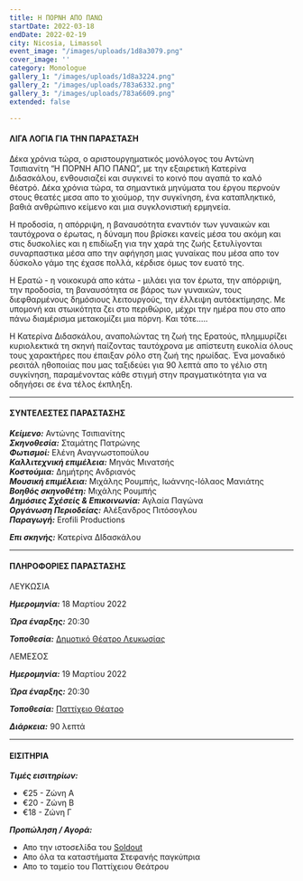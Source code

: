 ```yaml
---
title: Η ΠΟΡΝΗ ΑΠΟ ΠΑΝΩ
startDate: 2022-03-18
endDate: 2022-02-19
city: Nicosia, Limassol
event_image: "/images/uploads/1d8a3079.png"
cover_image: ''
category: Monologue
gallery_1: "/images/uploads/1d8a3224.png"
gallery_2: "/images/uploads/783a6332.png"
gallery_3: "/images/uploads/783a6609.png"
extended: false

---
```

#### ΛΙΓΑ ΛΟΓΙΑ ΓΙΑ ΤΗΝ ΠΑΡΑΣΤΑΣΗ

Δέκα χρόνια τώρα, o αριστουργηματικός μονόλογος του Αντώνη Τσιπιανίτη “Η ΠΟΡΝΗ ΑΠΟ ΠΑΝΩ”, με την εξαιρετική Κατερίνα Διδασκάλου, ενθουσιαζεί και συγκινεί το κοινό που αγαπά το καλό θέατρό. Δέκα χρόνια τώρα, τα σημαντικά μηνύματα του έργου περνούν στους θεατές μεσα απο το χιούμορ, την συγκίνηση, ένα καταπληκτικό, βαθιά ανθρώπινο κείμενο και μια συγκλονιστική ερμηνεία.

Η προδοσία, η απόρριψη, η βαναυσότητα εναντιόν των γυναικών και ταυτόχρονα ο έρωτας, η δύναμη που βρίσκει κανείς μέσα του ακόμη και στις δυσκολίες και η επιδίωξη για την χαρά της ζωής ξετυλίγονται συναρπαστικα μέσα απο την αφήγηση μιας γυναίκας που μέσα απο τον δύσκολο γάμο της έχασε πολλά, κέρδισε όμως τον ευατό της.

Η Ερατώ - η νοικοκυρά απο κάτω - μιλάει για τον έρωτα, την απόρριψη, την προδοσία, τη βαναυσότητα σε βάρος των γυναικών, τους διεφθαρμένους δημόσιους λειτουργούς, την έλλειψη αυτόεκτίμησης. Με υπομονή και στωικότητα ζει στο περιθώριο, μέχρι την ημέρα που στο απο πάνω διαμέρισμα μετακομίζει μια πόρνη. Και τότε.....

Η Κατερίνα Διδασκάλου, αναπολώντας τη ζωή της Ερατούς, πλημμυρίζει κυριολεκτικά τη σκηνή παίζοντας ταυτόχρονα με απίστευτη ευκολία όλους τους χαρακτήρες που έπαιξαν ρόλο στη ζωή της ηρωίδας. Ένα μοναδικό ρεσιτάλ ηθοποιίας που μας ταξιδεύει για 90 λεπτά απο το γέλιο στη συγκίνηση, παραμένοντας κάθε στιγμή στην πραγματικότητα για να οδηγήσει σε ένα τέλος έκπληξη.

***

#### ΣΥΝΤΕΛΕΣΤΕΣ ΠΑΡΑΣΤΑΣΗΣ

**_Κείμενο:_** Αντώνης Τσιπιανίτης  
**_Σκηνοθεσία:_** Σταμάτης Πατρώνης  
**_Φωτισμοί:_** Ελένη Αναγνωστοπούλου  
**_Καλλιτεχνική επιμέλεια:_**	Μηνάς Μινατσής  
**_Κοστούμια:_** Δημήτρης Ανδριανός  
**_Μουσική επιμέλεια:_** Μιχάλης Ρουμπής, Ιωάννης-Ιόλαος Μανιάτης  
**_Βοηθός σκηνοθέτη:_** Μιχάλης Ρουμπής​  
**_Δημόσιες Σχέσείς & Επικοινωνία:_** Αγλαία Παγώνα  
**_Οργάνωση Περιοδείας:_** Αλέξανδρος Πιτόσογλου  
**_Παραγωγή:_** Erofili Productions

**_Επι σκηνής:_** Κατερίνα ΔΙδασκάλου

***

#### ΠΛΗΡΟΦΟΡΙΕΣ ΠΑΡΑΣΤΑΣΗΣ

ΛΕΥΚΩΣΙΑ

**_Ημερομηνία:_** 18 Μαρτίου 2022

**_Ώρα έναρξης:_** 20:30

**_Τοποθεσία:_** [Δημοτικό Θέατρο Λευκωσίας](https://www.google.com/maps/place/%CE%94%CE%B7%CE%BC%CE%BF%CF%84%CE%B9%CE%BA%CF%8C+%CE%98%CE%AD%CE%B1%CF%84%CF%81%CE%BF+%CE%9B%CE%B5%CF%85%CE%BA%CF%89%CF%83%CE%AF%CE%B1%CF%82+(Nicosia+Municipal+Theatre)/@35.1726385,33.3531332,17z/data=!3m1!4b1!4m5!3m4!1s0x14de17519633b289:0xf4e085228ec10fda!8m2!3d35.1726385!4d33.3553219 "Δημοτικό Θέατρο Λευκωσίας")

ΛΕΜΕΣΟΣ

**_Ημερομηνία:_** 19 Μαρτίου 2022

**_Ώρα έναρξης:_** 20:30

**_Τοποθεσία:_** [Παττίχειο Θέατρο](https://www.google.com/maps/place/%CE%A0%CE%B1%CF%84%CF%84%CE%B9%CF%87%CE%B5%CE%AF%CE%BF+%CE%94%CE%B7%CE%BC%CE%BF%CF%84%CE%B9%CE%BA%CF%8C+%CE%98%CE%AD%CE%B1%CF%84%CF%81%CE%BF/@34.6808931,33.0414947,17z/data=!3m1!4b1!4m5!3m4!1s0x14e7330e3a40b37f:0xa33ce6e4d7f4bc8!8m2!3d34.6808931!4d33.0436834 "Παττίχειο Θέατρο")

**_Διάρκεια:_** 90 λεπτά

***

#### ΕΙΣΙΤΗΡΙΑ

**_Τιμές εισιτηρίων:_**

* €25 - Ζώνη Α
* €20 - Ζώνη Β
* €18 - Ζώνη Γ

**_Προπώληση / Αγορά:_**

* Απο την ιστοσελίδα του [Soldout](https://www.soldoutticketbox.com/i-porni-apo-pano/?lang=en "Παττίχειο Θέατρο")
* Απο όλα τα καταστήματα Στεφανής παγκύπρια
* Απο το ταμείο του Παττίχειου Θεάτρου